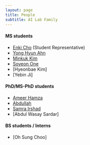 ```yaml
---
layout: page
title: People
subtitle: AI Lab Family
---
```


#### MS students
* [Enki Cho](students/EnkiCho.md) (Student Representative)
* [Yong Hyun Ahn](students/YongHyunAhn.md)
* [Minkuk Kim](students/MinKukKim.md)
* [Soyeon One](students/SoyeonOne.md)
* [Hyeonbae Kim]
* [Yebin Ji]

#### PhD/MS-PhD students
* [Ameer Hamza](students/AmeerHamza.md)
* [Abdullah](students/Abdullah.md)
* [Samra Irshad](students/Sam.md)
* [Abdul Wasay Sardar]

#### BS students / Interns
* [Oh Sung Choo]
